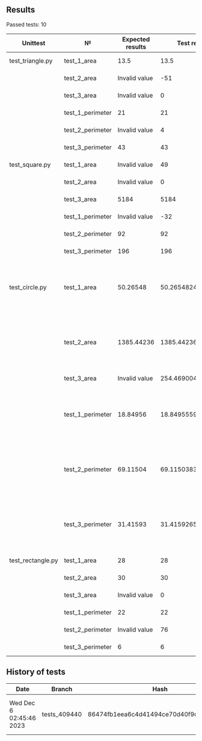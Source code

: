 ## Results

Passed tests: 10

| Unittest          | №                | Expected results | Test results       | Verdict                                                         |
|-------------------|------------------|------------------|--------------------|-----------------------------------------------------------------|
| test_triangle.py  | test_1_area      | 13.5             | 13.5               | Результаты совпали                                              |
|                   | test_2_area      | Invalid value    | -51                | Результаты не совпали                                           |
|                   | test_3_area      | Invalid value    | 0                  | Результаты не совпали                                           |
|                   | test_1_perimeter | 21               | 21                 | Результаты совпали                                              |
|                   | test_2_perimeter | Invalid value    | 4                  | Результаты не совпали                                           |
|                   | test_3_perimeter | 43               | 43                 | Результаты совпали                                              |
| test_square.py    | test_1_area      | Invalid value    | 49                 | Результаты не совпали                                           |
|                   | test_2_area      | Invalid value    | 0                  | Результаты не совпали                                           |
|                   | test_3_area      | 5184             | 5184               | Результаты совпали                                              |
|                   | test_1_perimeter | Invalid value    | -32                | Результаты не совпали                                           |
|                   | test_2_perimeter | 92               | 92                 | Результаты совпали                                              |
|                   | test_3_perimeter | 196              | 196                | Результаты совпали                                              |
| test_circle.py    | test_1_area      | 50.26548         | 50.26548245743669  | Результаты не совпали на некую дельта, которой можно пренебречь |
|                   | test_2_area      | 1385.44236       | 1385.442360233099  | Результаты не совпали на некую дельта, которой можно пренебречь |
|                   | test_3_area      | Invalid value    | 254.46900494077323 | Результаты не совпали                                           |
|                   | test_1_perimeter | 18.84956         | 18.84955592153876  | Результаты не совпали на некую дельта, которой можно пренебречь |
|                   | test_2_perimeter | 69.11504         | 69.11503837897544  | Результаты не совпали на некую дельта, которой можно пренебречь |
|                   | test_3_perimeter | 31.41593         | 31.41592653589793  | Результаты не совпали на некую дельта, которой можно пренебречь |
| test_rectangle.py | test_1_area      | 28               | 28                 | Результаты совпали                                              |
|                   | test_2_area      | 30               | 30                 | Результаты совпали                                              |
|                   | test_3_area      | Invalid value    | 0                  | Результаты не совпали                                           |
|                   | test_1_perimeter | 22               | 22                 | Результаты совпали                                              |
|                   | test_2_perimeter | Invalid value    | 76                 | Результаты не совпали                                           |
|                   | test_3_perimeter | 6                | 6                  | Результаты совпали                                              |

## History of tests

| Date                    | Branch       | Hash                                     | Author                                          | Comments                                                |
|-------------------------|--------------|------------------------------------------|-------------------------------------------------|---------------------------------------------------------| 
| Wed Dec 6 02:45:46 2023 | tests_409440 | 86474fb1eea6c4d41494ce70d40f9ccf0baa9aa9 | Alina Ramazanova <alinaramazanova610@gmail.com> | Added unittests for geometric functions                 |